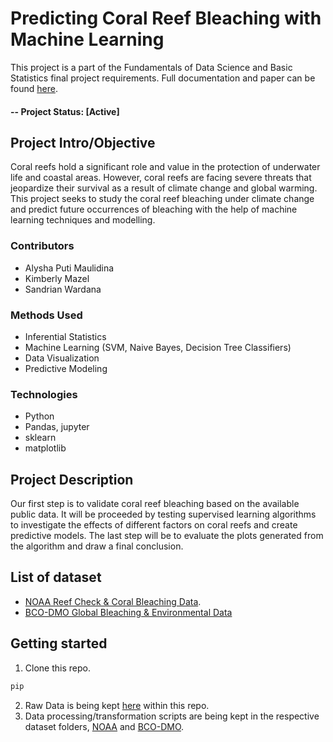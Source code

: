 # Predicting Coral Reef Bleaching with Machine Learning

This project is a part of the Fundamentals of Data Science and Basic Statistics final project requirements. Full documentation and paper can be found [here](https://docs.google.com/document/d/1egE2OSympimxtCADphQm7I3cNAVWuilPVUM0NNu-enQ/edit). 

#### -- Project Status: [Active]

## Project Intro/Objective
Coral reefs hold a significant role and value in the protection of underwater life and coastal areas.  However, coral reefs are facing severe threats that jeopardize their survival as a result of climate change and global warming. This project seeks to study the coral reef bleaching under climate change and predict future occurrences of bleaching with the help of machine learning techniques and modelling. 

### Contributors
* Alysha Puti Maulidina
* Kimberly Mazel
* Sandrian Wardana

### Methods Used
* Inferential Statistics
* Machine Learning (SVM, Naive Bayes, Decision Tree Classifiers)
* Data Visualization
* Predictive Modeling

### Technologies
* Python
* Pandas, jupyter
* sklearn
* matplotlib

## Project Description
Our first step is to validate coral reef bleaching based on the available public data. It will be proceeded by testing supervised learning algorithms  to investigate the effects of different factors on coral reefs and create predictive models. The last step will be to evaluate the plots generated from the algorithm and draw a final conclusion.

## List of dataset

* [NOAA Reef Check & Coral Bleaching Data](https://www.kaggle.com/datasets/oasisdata/noaa-reef-check-coral-bleaching-data).
* [BCO-DMO Global Bleaching & Environmental Data](https://www.bco-dmo.org/dataset/773466) 

## Getting started

1. Clone this repo.
```bash
pip 
```
2. Raw Data is being kept [here](https://github.com/alyshapm/coral-reef-bleaching/tree/main/dataset) within this repo.
3. Data processing/transformation scripts are being kept in the respective dataset folders, [NOAA](https://github.com/alyshapm/coral-reef-bleaching/tree/main/NOAA_ReefCheck) and [BCO-DMO](https://github.com/alyshapm/coral-reef-bleaching/tree/main/BCO-DMO).

